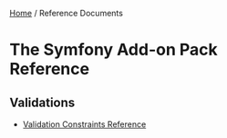 [Home](../index.md) / Reference Documents

# The Symfony Add-on Pack Reference

## Validations

* [Validation Constraints Reference](constraints.md)
